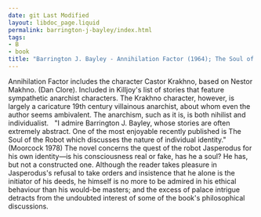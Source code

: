 ```yaml
---
date: git Last Modified
layout: libdoc_page.liquid
permalink: barrington-j-bayley/index.html
tags:
- B
- book
title: "Barrington J. Bayley - Annihilation Factor (1964); The Soul of the  Robot"
---
```


Annihilation Factor includes the character Castor Krakhno, based on Nestor Makhno. (Dan Clore). Included in Killjoy's list of stories that feature sympathetic  anarchist characters. The Krakhno character, however, is largely a caricature 19th century villainous  anarchist, about whom even the author seems ambivalent. The anarchism, such as  it is, is both nihilist and individualist.
 
"I admire Barrington J. Bayley, whose  stories are often extremely abstract. One of the most enjoyable recently  published is The Soul of the Robot which discusses the nature of  individual identity." (Moorcock 1978) The novel concerns the quest of the  robot Jasperodus for his own identity—is his consciousness real or fake, has he  a soul? He has, but not a constructed one. Although the reader takes pleasure in  Jasperodus's refusal to take orders and insistence that he alone is the  initiator of his deeds, he himself is no more to be admired in his ethical  behaviour than his would-be masters; and the excess of palace intrigue detracts  from the undoubted interest of some of the book's philosophical discussions.